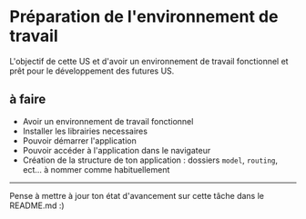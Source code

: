 # Préparation de l'environnement de travail

L'objectif de cette US et d'avoir un environnement de travail fonctionnel et prêt pour le développement des futures US.

## à faire
- Avoir un environnement de travail fonctionnel
- Installer les librairies necessaires
- Pouvoir démarrer l'application
- Pouvoir accéder à l'application dans le navigateur
- Création de la structure de ton application : dossiers `model`, `routing`, ect... à nommer comme habituellement

---
Pense à mettre à jour ton état d'avancement sur cette tâche dans le README.md :)